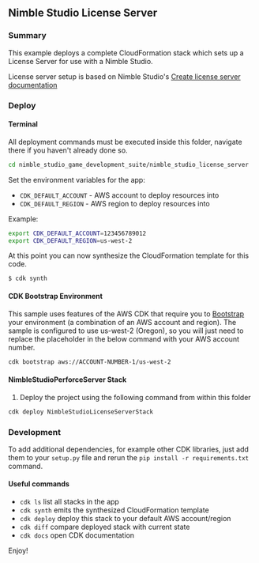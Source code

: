 ## Nimble Studio License Server

### Summary

This example deploys a complete CloudFormation stack which sets up a License Server for use with a Nimble Studio.

License server setup is based on Nimble Studio's [Create license server documentation](https://docs.aws.amazon.com/nimble-studio/latest/userguide/creating-license-server.html)

### Deploy

#### Terminal
All deployment commands must be executed inside this folder, navigate there if you haven't already done so.

```bash
cd nimble_studio_game_development_suite/nimble_studio_license_server
```

Set the environment variables for the app: 
* `CDK_DEFAULT_ACCOUNT` - AWS account to deploy resources into
* `CDK_DEFAULT_REGION` - AWS region to deploy resources into

Example:
```bash
export CDK_DEFAULT_ACCOUNT=123456789012
export CDK_DEFAULT_REGION=us-west-2
```

At this point you can now synthesize the CloudFormation template for this code.

```
$ cdk synth
```

#### CDK Bootstrap Environment

This sample uses features of the AWS CDK that require you to [Bootstrap](https://docs.aws.amazon.com/cdk/latest/guide/bootstrapping.html) your environment (a combination of an AWS account and region). The sample is configured to use us-west-2 (Oregon), so you will just need to replace the placeholder in the below command with your AWS account number.

```bash
cdk bootstrap aws://ACCOUNT-NUMBER-1/us-west-2
```

#### NimbleStudioPerforceServer Stack
1. Deploy the project using the following command from within this folder 

```bash
cdk deploy NimbleStudioLicenseServerStack
```

### Development

To add additional dependencies, for example other CDK libraries, just add
them to your `setup.py` file and rerun the `pip install -r requirements.txt`
command.

#### Useful commands

* `cdk ls`          list all stacks in the app
* `cdk synth`       emits the synthesized CloudFormation template
* `cdk deploy`      deploy this stack to your default AWS account/region
* `cdk diff`        compare deployed stack with current state
* `cdk docs`        open CDK documentation

Enjoy!